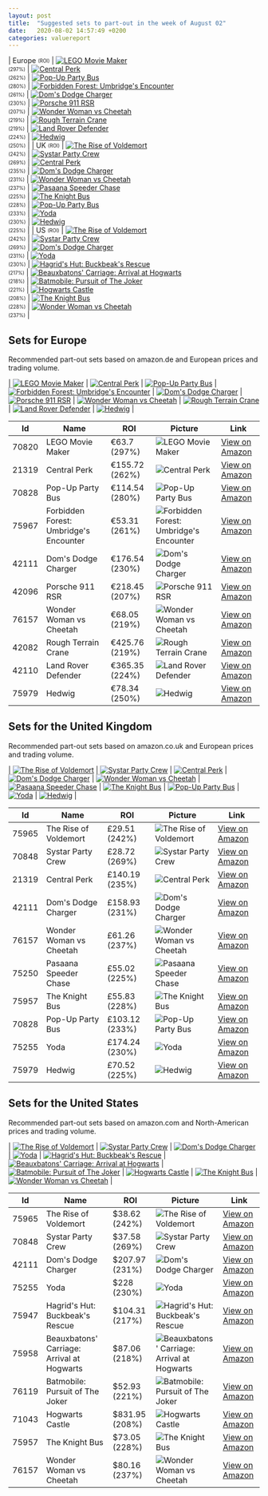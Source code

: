 ```yaml
---
layout: post
title:  "Suggested sets to part-out in the week of August 02"
date:   2020-08-02 14:57:49 +0200
categories: valuereport
---
```


| Europe <sub><sup>(ROI)</sup></sub> | [![LEGO Movie Maker](https://images.brickset.com/sets/small/70820-1.jpg "LEGO Movie Maker")](https://amzn.to/2B5nCiW)<br><sub><sup>(297%)</sup></sub> | [![Central Perk](https://images.brickset.com/sets/small/21319-1.jpg "Central Perk")](https://amzn.to/3cOTyGv)<br><sub><sup>(262%)</sup></sub> | [![Pop-Up Party Bus](https://images.brickset.com/sets/small/70828-1.jpg "Pop-Up Party Bus")](https://amzn.to/2MW3anj)<br><sub><sup>(280%)</sup></sub> | [![Forbidden Forest: Umbridge's Encounter](https://images.brickset.com/sets/small/75967-1.jpg "Forbidden Forest: Umbridge's Encounter")](https://amzn.to/3gmuIiF)<br><sub><sup>(261%)</sup></sub> | [![Dom's Dodge Charger](https://images.brickset.com/sets/small/42111-1.jpg "Dom's Dodge Charger")](https://amzn.to/2BzKfge)<br><sub><sup>(230%)</sup></sub> | [![Porsche 911 RSR](https://images.brickset.com/sets/small/42096-1.jpg "Porsche 911 RSR")](https://amzn.to/2V7AsEA)<br><sub><sup>(207%)</sup></sub> | [![Wonder Woman vs Cheetah](https://images.brickset.com/sets/small/76157-1.jpg "Wonder Woman vs Cheetah")](https://amzn.to/3g5CAVN)<br><sub><sup>(219%)</sup></sub> | [![Rough Terrain Crane](https://images.brickset.com/sets/small/42082-1.jpg "Rough Terrain Crane")](https://amzn.to/2UHD3F4)<br><sub><sup>(219%)</sup></sub> | [![Land Rover Defender](https://images.brickset.com/sets/small/42110-1.jpg "Land Rover Defender")](https://amzn.to/2B1LC6C)<br><sub><sup>(224%)</sup></sub> | [![Hedwig](https://images.brickset.com/sets/small/75979-1.jpg "Hedwig")](https://amzn.to/2ZGz0KL)<br><sub><sup>(250%)</sup></sub> |
| UK <sub><sup>(ROI)</sup></sub> | [![The Rise of Voldemort](https://images.brickset.com/sets/small/75965-1.jpg "The Rise of Voldemort")](https://www.amazon.co.uk/LEGO-75965-Voldemort-Collectible-Building/dp/B07NY8D7D5/)<br><sub><sup>(242%)</sup></sub> | [![Systar Party Crew](https://images.brickset.com/sets/small/70848-1.jpg "Systar Party Crew")](https://amzn.to/2YsKbGm)<br><sub><sup>(269%)</sup></sub> | [![Central Perk](https://images.brickset.com/sets/small/21319-1.jpg "Central Perk")](https://amzn.to/3cZf7TV)<br><sub><sup>(235%)</sup></sub> | [![Dom's Dodge Charger](https://images.brickset.com/sets/small/42111-1.jpg "Dom's Dodge Charger")](https://amzn.to/2YopQDq)<br><sub><sup>(231%)</sup></sub> | [![Wonder Woman vs Cheetah](https://images.brickset.com/sets/small/76157-1.jpg "Wonder Woman vs Cheetah")](https://amzn.to/2NEvOKe)<br><sub><sup>(237%)</sup></sub> | [![Pasaana Speeder Chase](https://images.brickset.com/sets/small/75250-1.jpg "Pasaana Speeder Chase")](https://amzn.to/2C1RJbv)<br><sub><sup>(225%)</sup></sub> | [![The Knight Bus](https://images.brickset.com/sets/small/75957-1.jpg "The Knight Bus")](https://amzn.to/36OFiLB)<br><sub><sup>(228%)</sup></sub> | [![Pop-Up Party Bus](https://images.brickset.com/sets/small/70828-1.jpg "Pop-Up Party Bus")](https://amzn.to/2VRgH4r)<br><sub><sup>(233%)</sup></sub> | [![Yoda](https://images.brickset.com/sets/small/75255-1.jpg "Yoda")](https://amzn.to/3fNAxFs)<br><sub><sup>(230%)</sup></sub> | [![Hedwig](https://images.brickset.com/sets/small/75979-1.jpg "Hedwig")](https://www.amazon.co.uk/75979-Harry-Potter-Collectible-Display/dp/B0813S3VDM/)<br><sub><sup>(225%)</sup></sub> |
| US <sub><sup>(ROI)</sup></sub> | [![The Rise of Voldemort](https://images.brickset.com/sets/small/75965-1.jpg "The Rise of Voldemort")](https://www.amazon.com/LEGO-Potter-Goblet-Voldemort-Building/dp/B07PX3T2FF/)<br><sub><sup>(242%)</sup></sub> | [![Systar Party Crew](https://images.brickset.com/sets/small/70848-1.jpg "Systar Party Crew")](https://amzn.to/2YAYM2J)<br><sub><sup>(269%)</sup></sub> | [![Dom's Dodge Charger](https://images.brickset.com/sets/small/42111-1.jpg "Dom's Dodge Charger")](https://amzn.to/2Yvwerf)<br><sub><sup>(231%)</sup></sub> | [![Yoda](https://images.brickset.com/sets/small/75255-1.jpg "Yoda")](https://www.amazon.com/LEGO-Star-Wars-Building-1771Piece/dp/B07Q2N1SJV/)<br><sub><sup>(230%)</sup></sub> | [![Hagrid's Hut: Buckbeak's Rescue](https://images.brickset.com/sets/small/75947-1.jpg "Hagrid's Hut: Buckbeak's Rescue")](https://amzn.to/2ZTgHUw)<br><sub><sup>(217%)</sup></sub> | [![Beauxbatons' Carriage: Arrival at Hogwarts](https://images.brickset.com/sets/small/75958-1.jpg "Beauxbatons' Carriage: Arrival at Hogwarts")](https://amzn.to/2Uhtlcn)<br><sub><sup>(218%)</sup></sub> | [![Batmobile: Pursuit of The Joker](https://images.brickset.com/sets/small/76119-1.jpg "Batmobile: Pursuit of The Joker")](https://amzn.to/2YwVkGb)<br><sub><sup>(221%)</sup></sub> | [![Hogwarts Castle](https://images.brickset.com/sets/small/71043-1.jpg "Hogwarts Castle")](https://www.amazon.com/LEGO-Potter-Hogwarts-Castle-Building/dp/B07GH953JN/)<br><sub><sup>(208%)</sup></sub> | [![The Knight Bus](https://images.brickset.com/sets/small/75957-1.jpg "The Knight Bus")](https://www.amazon.com/LEGO-Potter-Prisoner-Azkaban-Building/dp/B07Q2WRZ4T/)<br><sub><sup>(228%)</sup></sub> | [![Wonder Woman vs Cheetah](https://images.brickset.com/sets/small/76157-1.jpg "Wonder Woman vs Cheetah")](https://www.amazon.com/LEGO-Wonder-Cheetah-Barbara-Minerva/dp/B083JXYK71/)<br><sub><sup>(237%)</sup></sub> |

<!--more-->
## Sets for Europe
Recommended part-out sets based on amazon.de and European prices and trading volume.

| [![LEGO Movie Maker](https://images.brickset.com/sets/small/70820-1.jpg "LEGO Movie Maker")](https://amzn.to/2B5nCiW) | [![Central Perk](https://images.brickset.com/sets/small/21319-1.jpg "Central Perk")](https://amzn.to/3cOTyGv) | [![Pop-Up Party Bus](https://images.brickset.com/sets/small/70828-1.jpg "Pop-Up Party Bus")](https://amzn.to/2MW3anj) | [![Forbidden Forest: Umbridge's Encounter](https://images.brickset.com/sets/small/75967-1.jpg "Forbidden Forest: Umbridge's Encounter")](https://amzn.to/3gmuIiF) | [![Dom's Dodge Charger](https://images.brickset.com/sets/small/42111-1.jpg "Dom's Dodge Charger")](https://amzn.to/2BzKfge) | [![Porsche 911 RSR](https://images.brickset.com/sets/small/42096-1.jpg "Porsche 911 RSR")](https://amzn.to/2V7AsEA) | [![Wonder Woman vs Cheetah](https://images.brickset.com/sets/small/76157-1.jpg "Wonder Woman vs Cheetah")](https://amzn.to/3g5CAVN) | [![Rough Terrain Crane](https://images.brickset.com/sets/small/42082-1.jpg "Rough Terrain Crane")](https://amzn.to/2UHD3F4) | [![Land Rover Defender](https://images.brickset.com/sets/small/42110-1.jpg "Land Rover Defender")](https://amzn.to/2B1LC6C) | [![Hedwig](https://images.brickset.com/sets/small/75979-1.jpg "Hedwig")](https://amzn.to/2ZGz0KL) |


Id | Name | ROI | Picture | Link
---|---|---|---|---
70820 | LEGO Movie Maker | &#8364;63.7 (297%) | ![LEGO Movie Maker](https://images.brickset.com/sets/small/70820-1.jpg "LEGO Movie Maker") | [View on Amazon](https://amzn.to/2B5nCiW)
21319 | Central Perk | &#8364;155.72 (262%) | ![Central Perk](https://images.brickset.com/sets/small/21319-1.jpg "Central Perk") | [View on Amazon](https://amzn.to/3cOTyGv)
70828 | Pop-Up Party Bus | &#8364;114.54 (280%) | ![Pop-Up Party Bus](https://images.brickset.com/sets/small/70828-1.jpg "Pop-Up Party Bus") | [View on Amazon](https://amzn.to/2MW3anj)
75967 | Forbidden Forest: Umbridge's Encounter | &#8364;53.31 (261%) | ![Forbidden Forest: Umbridge's Encounter](https://images.brickset.com/sets/small/75967-1.jpg "Forbidden Forest: Umbridge's Encounter") | [View on Amazon](https://amzn.to/3gmuIiF)
42111 | Dom's Dodge Charger | &#8364;176.54 (230%) | ![Dom's Dodge Charger](https://images.brickset.com/sets/small/42111-1.jpg "Dom's Dodge Charger") | [View on Amazon](https://amzn.to/2BzKfge)
42096 | Porsche 911 RSR | &#8364;218.45 (207%) | ![Porsche 911 RSR](https://images.brickset.com/sets/small/42096-1.jpg "Porsche 911 RSR") | [View on Amazon](https://amzn.to/2V7AsEA)
76157 | Wonder Woman vs Cheetah | &#8364;68.05 (219%) | ![Wonder Woman vs Cheetah](https://images.brickset.com/sets/small/76157-1.jpg "Wonder Woman vs Cheetah") | [View on Amazon](https://amzn.to/3g5CAVN)
42082 | Rough Terrain Crane | &#8364;425.76 (219%) | ![Rough Terrain Crane](https://images.brickset.com/sets/small/42082-1.jpg "Rough Terrain Crane") | [View on Amazon](https://amzn.to/2UHD3F4)
42110 | Land Rover Defender | &#8364;365.35 (224%) | ![Land Rover Defender](https://images.brickset.com/sets/small/42110-1.jpg "Land Rover Defender") | [View on Amazon](https://amzn.to/2B1LC6C)
75979 | Hedwig | &#8364;78.34 (250%) | ![Hedwig](https://images.brickset.com/sets/small/75979-1.jpg "Hedwig") | [View on Amazon](https://amzn.to/2ZGz0KL)

## Sets for the United Kingdom
Recommended part-out sets based on amazon.co.uk and European prices and trading volume.

| [![The Rise of Voldemort](https://images.brickset.com/sets/small/75965-1.jpg "The Rise of Voldemort")](https://www.amazon.co.uk/LEGO-75965-Voldemort-Collectible-Building/dp/B07NY8D7D5/) | [![Systar Party Crew](https://images.brickset.com/sets/small/70848-1.jpg "Systar Party Crew")](https://amzn.to/2YsKbGm) | [![Central Perk](https://images.brickset.com/sets/small/21319-1.jpg "Central Perk")](https://amzn.to/3cZf7TV) | [![Dom's Dodge Charger](https://images.brickset.com/sets/small/42111-1.jpg "Dom's Dodge Charger")](https://amzn.to/2YopQDq) | [![Wonder Woman vs Cheetah](https://images.brickset.com/sets/small/76157-1.jpg "Wonder Woman vs Cheetah")](https://amzn.to/2NEvOKe) | [![Pasaana Speeder Chase](https://images.brickset.com/sets/small/75250-1.jpg "Pasaana Speeder Chase")](https://amzn.to/2C1RJbv) | [![The Knight Bus](https://images.brickset.com/sets/small/75957-1.jpg "The Knight Bus")](https://amzn.to/36OFiLB) | [![Pop-Up Party Bus](https://images.brickset.com/sets/small/70828-1.jpg "Pop-Up Party Bus")](https://amzn.to/2VRgH4r) | [![Yoda](https://images.brickset.com/sets/small/75255-1.jpg "Yoda")](https://amzn.to/3fNAxFs) | [![Hedwig](https://images.brickset.com/sets/small/75979-1.jpg "Hedwig")](https://www.amazon.co.uk/75979-Harry-Potter-Collectible-Display/dp/B0813S3VDM/) |


Id | Name | ROI | Picture | Link
---|---|---|---|---
75965 | The Rise of Voldemort | &#163;29.51 (242%) | ![The Rise of Voldemort](https://images.brickset.com/sets/small/75965-1.jpg "The Rise of Voldemort") | [View on Amazon](https://www.amazon.co.uk/LEGO-75965-Voldemort-Collectible-Building/dp/B07NY8D7D5/)
70848 | Systar Party Crew | &#163;28.72 (269%) | ![Systar Party Crew](https://images.brickset.com/sets/small/70848-1.jpg "Systar Party Crew") | [View on Amazon](https://amzn.to/2YsKbGm)
21319 | Central Perk | &#163;140.19 (235%) | ![Central Perk](https://images.brickset.com/sets/small/21319-1.jpg "Central Perk") | [View on Amazon](https://amzn.to/3cZf7TV)
42111 | Dom's Dodge Charger | &#163;158.93 (231%) | ![Dom's Dodge Charger](https://images.brickset.com/sets/small/42111-1.jpg "Dom's Dodge Charger") | [View on Amazon](https://amzn.to/2YopQDq)
76157 | Wonder Woman vs Cheetah | &#163;61.26 (237%) | ![Wonder Woman vs Cheetah](https://images.brickset.com/sets/small/76157-1.jpg "Wonder Woman vs Cheetah") | [View on Amazon](https://amzn.to/2NEvOKe)
75250 | Pasaana Speeder Chase | &#163;55.02 (225%) | ![Pasaana Speeder Chase](https://images.brickset.com/sets/small/75250-1.jpg "Pasaana Speeder Chase") | [View on Amazon](https://amzn.to/2C1RJbv)
75957 | The Knight Bus | &#163;55.83 (228%) | ![The Knight Bus](https://images.brickset.com/sets/small/75957-1.jpg "The Knight Bus") | [View on Amazon](https://amzn.to/36OFiLB)
70828 | Pop-Up Party Bus | &#163;103.12 (233%) | ![Pop-Up Party Bus](https://images.brickset.com/sets/small/70828-1.jpg "Pop-Up Party Bus") | [View on Amazon](https://amzn.to/2VRgH4r)
75255 | Yoda | &#163;174.24 (230%) | ![Yoda](https://images.brickset.com/sets/small/75255-1.jpg "Yoda") | [View on Amazon](https://amzn.to/3fNAxFs)
75979 | Hedwig | &#163;70.52 (225%) | ![Hedwig](https://images.brickset.com/sets/small/75979-1.jpg "Hedwig") | [View on Amazon](https://www.amazon.co.uk/75979-Harry-Potter-Collectible-Display/dp/B0813S3VDM/)

## Sets for the United States
Recommended part-out sets based on amazon.com and North-American prices and trading volume.

| [![The Rise of Voldemort](https://images.brickset.com/sets/small/75965-1.jpg "The Rise of Voldemort")](https://www.amazon.com/LEGO-Potter-Goblet-Voldemort-Building/dp/B07PX3T2FF/) | [![Systar Party Crew](https://images.brickset.com/sets/small/70848-1.jpg "Systar Party Crew")](https://amzn.to/2YAYM2J) | [![Dom's Dodge Charger](https://images.brickset.com/sets/small/42111-1.jpg "Dom's Dodge Charger")](https://amzn.to/2Yvwerf) | [![Yoda](https://images.brickset.com/sets/small/75255-1.jpg "Yoda")](https://www.amazon.com/LEGO-Star-Wars-Building-1771Piece/dp/B07Q2N1SJV/) | [![Hagrid's Hut: Buckbeak's Rescue](https://images.brickset.com/sets/small/75947-1.jpg "Hagrid's Hut: Buckbeak's Rescue")](https://amzn.to/2ZTgHUw) | [![Beauxbatons' Carriage: Arrival at Hogwarts](https://images.brickset.com/sets/small/75958-1.jpg "Beauxbatons' Carriage: Arrival at Hogwarts")](https://amzn.to/2Uhtlcn) | [![Batmobile: Pursuit of The Joker](https://images.brickset.com/sets/small/76119-1.jpg "Batmobile: Pursuit of The Joker")](https://amzn.to/2YwVkGb) | [![Hogwarts Castle](https://images.brickset.com/sets/small/71043-1.jpg "Hogwarts Castle")](https://www.amazon.com/LEGO-Potter-Hogwarts-Castle-Building/dp/B07GH953JN/) | [![The Knight Bus](https://images.brickset.com/sets/small/75957-1.jpg "The Knight Bus")](https://www.amazon.com/LEGO-Potter-Prisoner-Azkaban-Building/dp/B07Q2WRZ4T/) | [![Wonder Woman vs Cheetah](https://images.brickset.com/sets/small/76157-1.jpg "Wonder Woman vs Cheetah")](https://www.amazon.com/LEGO-Wonder-Cheetah-Barbara-Minerva/dp/B083JXYK71/) |


Id | Name | ROI | Picture | Link
---|---|---|---|---
75965 | The Rise of Voldemort | &#36;38.62 (242%) | ![The Rise of Voldemort](https://images.brickset.com/sets/small/75965-1.jpg "The Rise of Voldemort") | [View on Amazon](https://www.amazon.com/LEGO-Potter-Goblet-Voldemort-Building/dp/B07PX3T2FF/)
70848 | Systar Party Crew | &#36;37.58 (269%) | ![Systar Party Crew](https://images.brickset.com/sets/small/70848-1.jpg "Systar Party Crew") | [View on Amazon](https://amzn.to/2YAYM2J)
42111 | Dom's Dodge Charger | &#36;207.97 (231%) | ![Dom's Dodge Charger](https://images.brickset.com/sets/small/42111-1.jpg "Dom's Dodge Charger") | [View on Amazon](https://amzn.to/2Yvwerf)
75255 | Yoda | &#36;228 (230%) | ![Yoda](https://images.brickset.com/sets/small/75255-1.jpg "Yoda") | [View on Amazon](https://www.amazon.com/LEGO-Star-Wars-Building-1771Piece/dp/B07Q2N1SJV/)
75947 | Hagrid's Hut: Buckbeak's Rescue | &#36;104.31 (217%) | ![Hagrid's Hut: Buckbeak's Rescue](https://images.brickset.com/sets/small/75947-1.jpg "Hagrid's Hut: Buckbeak's Rescue") | [View on Amazon](https://amzn.to/2ZTgHUw)
75958 | Beauxbatons' Carriage: Arrival at Hogwarts | &#36;87.06 (218%) | ![Beauxbatons' Carriage: Arrival at Hogwarts](https://images.brickset.com/sets/small/75958-1.jpg "Beauxbatons' Carriage: Arrival at Hogwarts") | [View on Amazon](https://amzn.to/2Uhtlcn)
76119 | Batmobile: Pursuit of The Joker | &#36;52.93 (221%) | ![Batmobile: Pursuit of The Joker](https://images.brickset.com/sets/small/76119-1.jpg "Batmobile: Pursuit of The Joker") | [View on Amazon](https://amzn.to/2YwVkGb)
71043 | Hogwarts Castle | &#36;831.95 (208%) | ![Hogwarts Castle](https://images.brickset.com/sets/small/71043-1.jpg "Hogwarts Castle") | [View on Amazon](https://www.amazon.com/LEGO-Potter-Hogwarts-Castle-Building/dp/B07GH953JN/)
75957 | The Knight Bus | &#36;73.05 (228%) | ![The Knight Bus](https://images.brickset.com/sets/small/75957-1.jpg "The Knight Bus") | [View on Amazon](https://www.amazon.com/LEGO-Potter-Prisoner-Azkaban-Building/dp/B07Q2WRZ4T/)
76157 | Wonder Woman vs Cheetah | &#36;80.16 (237%) | ![Wonder Woman vs Cheetah](https://images.brickset.com/sets/small/76157-1.jpg "Wonder Woman vs Cheetah") | [View on Amazon](https://www.amazon.com/LEGO-Wonder-Cheetah-Barbara-Minerva/dp/B083JXYK71/)

